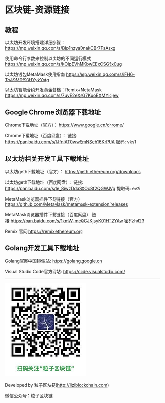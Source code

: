 # 区块链-资源链接

## 教程

以太坊开发环境搭建详细步骤：
https://mp.weixin.qq.com/s/BIp1hzyaDnakCBr7FsAzxg

使用命令行参数来控制以太坊的不同运行模式
https://mp.weixin.qq.com/s/kOlpEVhMKbwEExCSG5x0ug

以太坊钱包MetaMask使用指南
https://mp.weixin.qq.com/s/iFH6-To49M0f93HYykYstg

以太坊智能合约开发黄金搭档：Remix+MetaMask
https://mp.weixin.qq.com/s/7uvE2eXsG7KuoEXMYlcjew


## Google Chrome 浏览器下载地址

Chrome下载地址（官方）：
https://www.google.cn/chrome/

Chrome下载地址（百度网盘）：
链接: https://pan.baidu.com/s/1JfniAT0wwSmNSeh16KrPUA  密码: vks1

## 以太坊相关开发工具下载地址

以太坊geth下载地址（官方）：
https://geth.ethereum.org/downloads

以太坊geth下载地址（百度网盘）：
链接: https://pan.baidu.com/s/1e_8iwzDdaSXOc8f2QGWJVg 提取码: ev2i

MetaMask浏览器插件下载链接（官方）
https://github.com/MetaMask/metamask-extension/releases

MetaMask浏览器插件下载链接（百度网盘）
链接:https://pan.baidu.com/s/1kmW-meQCJKjsyK01HT2YAw  密码:hd23


Remix 官网
https://remix.ethereum.org



## Golang开发工具下载地址

Golang官网中国镜像站: https://golang.google.cn

Visual Studio Code官方网站: https://code.visualstudio.com/



***
![](../imgs/liziblockchain_wechat.jpg)


Developed by 粒子区块链(http://liziblockchain.com)

微信公众号：粒子区块链
